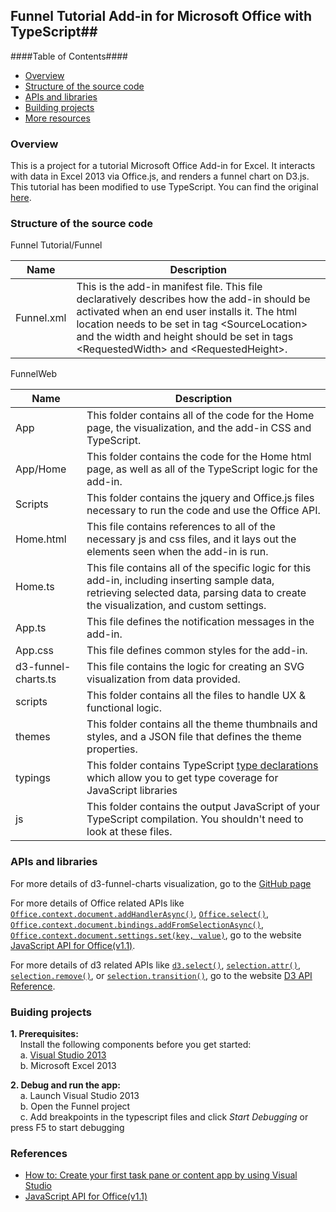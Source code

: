 ## Funnel Tutorial Add-in for Microsoft Office with TypeScript##

####Table of Contents####
- [Overview](#overview)
- [Structure of the source code](#structure-of-the-source-code)
- [APIs and libraries](#api-and-libraries)
- [Building projects](#building-projects)
- [More resources](#more-resources)

### Overview ###
This is a project for a tutorial Microsoft Office Add-in for Excel. It interacts with data in Excel 2013 via Office.js, and renders a funnel chart on D3.js. This tutorial has been modified to use TypeScript. You can find the original [here](https://github.com/OfficeDev/Office-Apps/tree/master/FunnelChart).
 

### Structure of the source code ###
Funnel Tutorial/Funnel

Name  | Description
------------- | -------------
Funnel.xml  | This is the add-in manifest file. This file declaratively describes how the add-in should be activated when an end user installs it. The html location needs to be set in tag &lt;SourceLocation&gt; and the width and height should be set in tags &lt;RequestedWidth&gt; and &lt;RequestedHeight&gt;.

FunnelWeb

Name  | Description
------------- | -------------
App  |  This folder contains all of the code for the Home page, the visualization, and the add-in CSS and TypeScript.
App/Home  |  This folder contains the code for the Home html page, as well as all of the TypeScript logic for the add-in.
Scripts  | This folder contains the jquery and Office.js files necessary to run the code and use the Office API.
Home.html  |  This file contains references to all of the necessary js and css files, and it lays out the elements seen when the add-in is run.
Home.ts  |  This file contains all of the specific logic for this add-in, including inserting sample data, retrieving selected data, parsing data to create the visualization, and custom settings.
App.ts  |  This file defines the notification messages in the add-in.
App.css  |  This file defines common styles for the add-in.
d3-funnel-charts.ts  | This file contains the logic for creating an SVG visualization from data provided.
scripts  | This folder contains all the files to handle UX & functional logic.
themes  | This folder contains all the theme thumbnails and styles, and a JSON file that defines the theme properties.
typings | This folder contains TypeScript [type declarations](https://blogs.msdn.microsoft.com/typescript/2016/06/15/the-future-of-declaration-files/) which allow you to get type coverage for JavaScript libraries
js | This folder contains the output JavaScript of your TypeScript compilation. You shouldn't need to look at these files.

### APIs and libraries ###
For more details of d3-funnel-charts visualization, go to the [GitHub page](https://github.com/smilli/d3-funnel-charts)

For more details of Office related APIs like [`Office.context.document.addHandlerAsync()`](http://msdn.microsoft.com/en-us/library/office/fp142201(v=office.1501401).aspx), [`Office.select()`](http://msdn.microsoft.com/en-us/library/office/fp161004(v=office.1501401).aspx), [`Office.context.document.bindings.addFromSelectionAsync()`](http://msdn.microsoft.com/en-us/library/office/fp142282(v=office.1501401).aspx), [`Office.context.document.settings.set(key, value)`](http://msdn.microsoft.com/en-us/library/office/fp161063(v=office.1501401).aspx), go to the website [JavaScript API for Office(v1.1)](http://msdn.microsoft.com/en-us/library/fp142185.aspx).

For more details of d3 related APIs like [`d3.select()`](https://github.com/mbostock/d3/wiki/Selections#d3_select), [`selection.attr()`](https://github.com/mbostock/d3/wiki/Selections#attr), [`selection.remove()`](https://github.com/mbostock/d3/wiki/Selections#remove), or [`selection.transition()`](https://github.com/mbostock/d3/wiki/Selections#transition), go to the website [D3 API Reference](https://github.com/mbostock/d3/wiki/API-Reference).

### Buiding projects ###
__1.    Prerequisites:__  
&nbsp;&nbsp;&nbsp;&nbsp;Install the following components before you get started:  
&nbsp;&nbsp;&nbsp;&nbsp;a.  [Visual Studio 2013](http://msdn.microsoft.com/en-us/library/dd831853.aspx)    
&nbsp;&nbsp;&nbsp;&nbsp;b.  Microsoft Excel 2013  

__2.    Debug and run the app:__  
&nbsp;&nbsp;&nbsp;&nbsp;a.  Launch Visual Studio 2013  
&nbsp;&nbsp;&nbsp;&nbsp;b. Open the Funnel project  
&nbsp;&nbsp;&nbsp;&nbsp;c.  Add breakpoints in the typescript files and click _Start Debugging_ or press F5 to start debugging  

### References ###
- [How to: Create your first task pane or content app by using Visual Studio](http://msdn.microsoft.com/EN-US/library/office/apps/fp142161.aspx#FirstAppWordExcelVS_Create)  
- [JavaScript API for Office(v1.1)](http://msdn.microsoft.com/en-us/library/fp142185.aspx)
